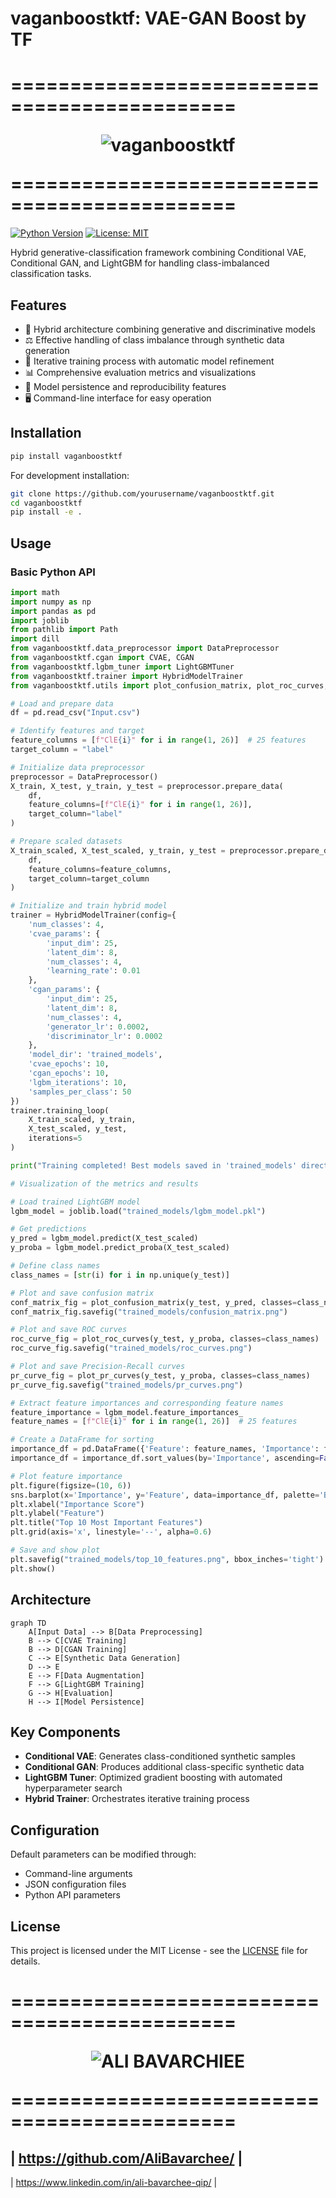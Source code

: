 # vaganboostktf: VAE-GAN Boost by TF

=============================================<p align="Center">![vaganboostktf](https://teal-broad-gecko-650.mypinata.cloud/ipfs/bafybeiew72v2a7okbxdawl6febkahxeulpxkjylizttacz5xfreq4d675q)</p>=============================================
=====

[![Python Version](https://img.shields.io/badge/python-3.8%2B-blue)](https://www.python.org/)
[![License: MIT](https://img.shields.io/badge/License-MIT-yellow.svg)](https://opensource.org/licenses/MIT)

Hybrid generative-classification framework combining Conditional VAE, Conditional GAN, and LightGBM for handling class-imbalanced classification tasks.

## Features

- 🧬 Hybrid architecture combining generative and discriminative models
- ⚖️ Effective handling of class imbalance through synthetic data generation
- 🔄 Iterative training process with automatic model refinement
- 📊 Comprehensive evaluation metrics and visualizations
- 💾 Model persistence and reproducibility features
- 🖥️ Command-line interface for easy operation

## Installation

```bash
pip install vaganboostktf
```

For development installation:
```bash
git clone https://github.com/yourusername/vaganboostktf.git
cd vaganboostktf
pip install -e .
```

## Usage

### Basic Python API

```python
import math
import numpy as np
import pandas as pd
import joblib
from pathlib import Path
import dill
from vaganboostktf.data_preprocessor import DataPreprocessor
from vaganboostktf.cgan import CVAE, CGAN
from vaganboostktf.lgbm_tuner import LightGBMTuner
from vaganboostktf.trainer import HybridModelTrainer
from vaganboostktf.utils import plot_confusion_matrix, plot_roc_curves, plot_pr_curves

# Load and prepare data
df = pd.read_csv("Input.csv")

# Identify features and target
feature_columns = [f"ClE{i}" for i in range(1, 26)]  # 25 features
target_column = "label"

# Initialize data preprocessor
preprocessor = DataPreprocessor()
X_train, X_test, y_train, y_test = preprocessor.prepare_data(
    df,
    feature_columns=[f"ClE{i}" for i in range(1, 26)],
    target_column="label"
)

# Prepare scaled datasets
X_train_scaled, X_test_scaled, y_train, y_test = preprocessor.prepare_data(
    df,
    feature_columns=feature_columns,
    target_column=target_column
)

# Initialize and train hybrid model
trainer = HybridModelTrainer(config={
    'num_classes': 4,
    'cvae_params': {
        'input_dim': 25,
        'latent_dim': 8,
        'num_classes': 4,
        'learning_rate': 0.01
    },
    'cgan_params': {
        'input_dim': 25,
        'latent_dim': 8,
        'num_classes': 4,
        'generator_lr': 0.0002,
        'discriminator_lr': 0.0002
    },
    'model_dir': 'trained_models',
    'cvae_epochs': 10,
    'cgan_epochs': 10,
    'lgbm_iterations': 10,
    'samples_per_class': 50
})
trainer.training_loop(
    X_train_scaled, y_train,
    X_test_scaled, y_test,
    iterations=5
)

print("Training completed! Best models saved in 'trained_models' directory")

# Visualization of the metrics and results

# Load trained LightGBM model
lgbm_model = joblib.load("trained_models/lgbm_model.pkl")

# Get predictions
y_pred = lgbm_model.predict(X_test_scaled)
y_proba = lgbm_model.predict_proba(X_test_scaled)

# Define class names
class_names = [str(i) for i in np.unique(y_test)]

# Plot and save confusion matrix
conf_matrix_fig = plot_confusion_matrix(y_test, y_pred, classes=class_names, normalize=True)
conf_matrix_fig.savefig("trained_models/confusion_matrix.png")

# Plot and save ROC curves
roc_curve_fig = plot_roc_curves(y_test, y_proba, classes=class_names)
roc_curve_fig.savefig("trained_models/roc_curves.png")

# Plot and save Precision-Recall curves
pr_curve_fig = plot_pr_curves(y_test, y_proba, classes=class_names)
pr_curve_fig.savefig("trained_models/pr_curves.png")

# Extract feature importances and corresponding feature names
feature_importance = lgbm_model.feature_importances_
feature_names = [f"ClE{i}" for i in range(1, 26)]  # 25 features

# Create a DataFrame for sorting
importance_df = pd.DataFrame({'Feature': feature_names, 'Importance': feature_importance})
importance_df = importance_df.sort_values(by='Importance', ascending=False).head(10)  # Top 10 features

# Plot feature importance
plt.figure(figsize=(10, 6))
sns.barplot(x='Importance', y='Feature', data=importance_df, palette='Blues_r')
plt.xlabel("Importance Score")
plt.ylabel("Feature")
plt.title("Top 10 Most Important Features")
plt.grid(axis='x', linestyle='--', alpha=0.6)

# Save and show plot
plt.savefig("trained_models/top_10_features.png", bbox_inches='tight')
plt.show()
```

## Architecture

```mermaid
graph TD
    A[Input Data] --> B[Data Preprocessing]
    B --> C[CVAE Training]
    B --> D[CGAN Training]
    C --> E[Synthetic Data Generation]
    D --> E
    E --> F[Data Augmentation]
    F --> G[LightGBM Training]
    G --> H[Evaluation]
    H --> I[Model Persistence]
```

## Key Components

- **Conditional VAE**: Generates class-conditioned synthetic samples
- **Conditional GAN**: Produces additional class-specific synthetic data
- **LightGBM Tuner**: Optimized gradient boosting with automated hyperparameter search
- **Hybrid Trainer**: Orchestrates iterative training process

## Configuration

Default parameters can be modified through:
- Command-line arguments
- JSON configuration files
- Python API parameters

## License

This project is licensed under the MIT License - see the [LICENSE](LICENSE) file for details.

=============================================<p align="Center">![ALI BAVARCHIEE](https://teal-broad-gecko-650.mypinata.cloud/ipfs/bafkreif332ra4lrdjfzaiowc2ikhl65uflok37e7hmuxomwpccracarqpy)</p>=============================================
=====
| https://github.com/AliBavarchee/ |
----
| https://www.linkedin.com/in/ali-bavarchee-qip/ |

